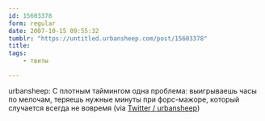 ```yaml
---
id: 15603378
form: regular
date: 2007-10-15 09:55:32
tumblr: "https://untitled.urbansheep.com/post/15603378"
title:
tags:
    - твиты

---
```


<p>urbansheep: С плотным таймингом одна проблема: выигрываешь часы по мелочам, теряешь нужные минуты при форс-мажоре, который случается всегда не вовремя (via <a href="http://twitter.com/urbansheep/statuses/336506452">Twitter / urbansheep</a>)</p>

